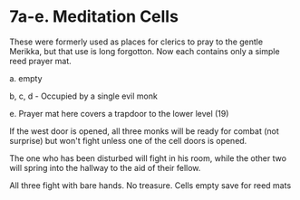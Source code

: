 # 7a-e. Meditation Cells

These were formerly used as places for clerics to pray to the
gentle Merikka, but that use is long forgotton. Now each contains
only a simple reed prayer mat.

a. empty

b, c, d - Occupied by a single evil monk

e. Prayer mat here covers a trapdoor to the lower level (19)

If the west door is opened, all three monks will be ready for combat
(not surprise) but won't fight unless one of the cell doors is opened.

The one who has been disturbed will fight in his room, while the other
two will spring into the hallway to the aid of their fellow.

All three fight with bare hands.  No treasure.  Cells empty save for reed mats
